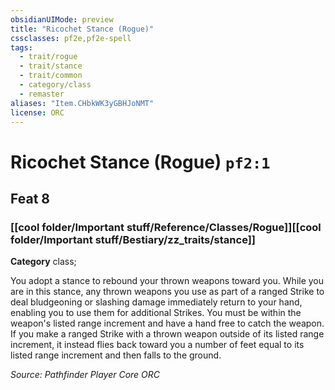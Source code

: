 ```yaml
---
obsidianUIMode: preview
title: "Ricochet Stance (Rogue)"
cssclasses: pf2e,pf2e-spell
tags:
  - trait/rogue
  - trait/stance
  - trait/common
  - category/class
  - remaster
aliases: "Item.CHbkWK3yGBHJoNMT"
license: ORC
---
```

# Ricochet Stance (Rogue) `pf2:1`
## Feat 8
### [[cool folder/Important stuff/Reference/Classes/Rogue]][[cool folder/Important stuff/Bestiary/zz_traits/stance]]

**Category** class; 




You adopt a stance to rebound your thrown weapons toward you. While you are in this stance, any thrown weapons you use as part of a ranged Strike to deal bludgeoning or slashing damage immediately return to your hand, enabling you to use them for additional Strikes. You must be within the weapon's listed range increment and have a hand free to catch the weapon. If you make a ranged Strike with a thrown weapon outside of its listed range increment, it instead flies back toward you a number of feet equal to its listed range increment and then falls to the ground.

*Source: Pathfinder Player Core*
*ORC*